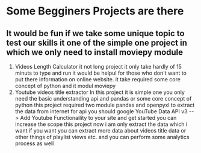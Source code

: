# Some Begginers Projects are there
## It would be fun if we take some unique topic to test our skills it one of the simple one project in which we only need to install moviepy module
1. Videos Length Calculator
   it not long project it only take hardly of 15 minuts to type and run it would be helpul for those who don't want to put there information on online website.
   it take required some core concept of python and it modul moviepy
2. Youtube videos title extractor
   In this project it is simple one you only need the basic understanding api and pandas or some core concept of python
   this project required two module pandas and openpyxl to extract the data from internet
   for api you should google YouTube Data API v3 --> Add Youtube Functionaility to your site and get started 
   you can increase the scope this project now i am only extract the data which i want if you want you can extract more data about videos title data or other things of playlist views etc. and you can perform some analytics process as well 

